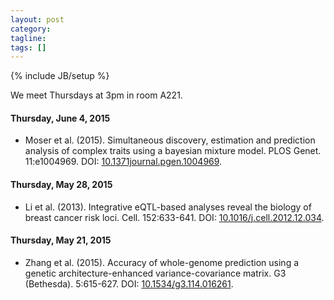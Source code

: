 ```yaml
---
layout: post
category:
tagline: 
tags: []
---
```

{% include JB/setup %}

We meet Thursdays at 3pm in room A221. 

#### Thursday, June 4, 2015
* Moser et al. (2015). Simultaneous discovery, estimation and prediction analysis of complex traits using a bayesian mixture model. PLOS Genet. 11:e1004969. DOI: [10.1371journal.pgen.1004969](https://dx.doi.org/10.1371/journal.pgen.1004969). 

#### Thursday, May 28, 2015
* Li et al. (2013). Integrative eQTL-based analyses reveal the biology of breast cancer risk loci. Cell. 152:633-641. DOI: [10.1016/j.cell.2012.12.034](https://dx.doi.org/10.1016/j.cell.2012.12.034).

#### Thursday, May 21, 2015
* Zhang et al. (2015). Accuracy of whole-genome prediction using a genetic architecture-enhanced variance-covariance matrix. G3 (Bethesda). 5:615-627. DOI: [10.1534/g3.114.016261](https://dx.doi.org/10.1534/g3.114.016261).
